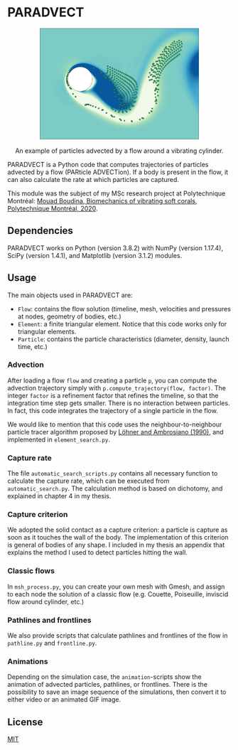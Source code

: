 # PARADVECT

<p align="center">
    <img src="particle_capture.png" height="250" alt="Capture of advected particles"/>
</p>
<p align="center">
  An example of particles advected by a flow around a vibrating cylinder.
</p>

PARADVECT is a Python code that computes trajectories of particles advected by a flow (PARticle ADVECTion). If a body is present in the flow, it can also calculate the rate at which particles are captured.

This module was the subject of my MSc research project at Polytechnique Montréal:
[Mouad Boudina, Biomechanics of vibrating soft corals, Polytechnique Montréal, 2020]().

## Dependencies

PARADVECT works on Python (version 3.8.2) with NumPy (version 1.17.4), SciPy (version 1.4.1), and Matplotlib (version 3.1.2) modules.

## Usage

The main objects used in PARADVECT are:
- `Flow`: contains the flow solution (timeline, mesh, velocities and pressures at nodes, geometry of bodies, etc.)
- `Element`: a finite triangular element. Notice that this code works only for triangular elements.
- `Particle`: contains the particle characteristics (diameter, density, launch time, etc.)

### Advection
After loading a flow `flow` and creating a particle `p`, you can compute the advection trajectory simply with `p.compute_trajectory(flow, factor)`. The integer `factor` is a refinement factor that refines the timeline, so that the integration time step gets smaller. There is no interaction between particles. In fact, this code integrates the trajectory of a single particle in the flow.

We would like to mention that this code uses the neighbour-to-neighbour particle tracer algorithm proposed by [Löhner and Ambrosiano (1990)](doi.org/10.1016/0021-9991(90)90002-I), and implemented in `element_search.py`.

### Capture rate
The file `automatic_search_scripts.py` contains all necessary function to calculate the capture rate, which can be executed from `automatic_search.py`. The calculation method is based on dichotomy, and explained in chapter 4 in my thesis.

### Capture criterion
We adopted the solid contact as a capture criterion: a particle is capture as soon as it touches the wall of the body. The implementation of this criterion is general of bodies of any shape. I included in my thesis an appendix that explains the method I used to detect particles hitting the wall.

### Classic flows
In `msh_process.py`, you can create your own mesh with Gmesh, and assign to each node the solution of a classic flow (e.g. Couette, Poiseuille, inviscid flow around cylinder, etc.)

### Pathlines and frontlines
We also provide scripts that calculate pathlines and frontlines of the flow in `pathline.py` and `frontline.py`.

### Animations
Depending on the simulation case, the `animation`-scripts show the animation of advected particles, pathlines, or frontlines. There is the possibility to save an image sequence of the simulations, then convert it to either video or an animated GIF image.

## License
[MIT](https://choosealicense.com/licenses/mit/)

